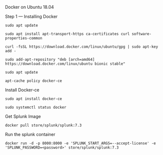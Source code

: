 
Docker on Ubuntu 18.04

Step 1 — Installing Docker


```
sudo apt update
```


```
sudo apt install apt-transport-https ca-certificates curl software-properties-common
```

```
curl -fsSL https://download.docker.com/linux/ubuntu/gpg | sudo apt-key add -
```

```
sudo add-apt-repository "deb [arch=amd64] https://download.docker.com/linux/ubuntu bionic stable"
```


```
sudo apt update
```

```
apt-cache policy docker-ce
```
Install Docker-ce
```
sudo apt install docker-ce
```

```
sudo systemctl status docker
```
Get Splunk Image

```
docker pull store/splunk/splunk:7.3
```

Run the splunk container

```
docker run -d -p 8000:8000 -e 'SPLUNK_START_ARGS=--accept-license' -e 'SPLUNK_PASSWORD=<password>' store/splunk/splunk:7.3
```
